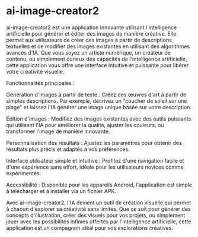 # ai-image-creator2
ai-image-creator2 est une application innovante utilisant l'intelligence artificielle pour générer et éditer des images de manière créative. Elle permet aux utilisateurs de créer des images à partir de descriptions textuelles et de modifier des images existantes en utilisant des algorithmes avancés d'IA. Que vous soyez un artiste numérique, un créateur de contenu, ou simplement curieux des capacités de l'intelligence artificielle, cette application vous offre une interface intuitive et puissante pour libérer votre créativité visuelle.

Fonctionnalités principales :

Génération d'images à partir de texte : Créez des œuvres d'art à partir de simples descriptions. Par exemple, décrivez un "coucher de soleil sur une plage" et laissez l'IA générer une image unique basée sur votre description.

Édition d'images : Modifiez des images existantes avec des outils puissants qui utilisent l'IA pour améliorer la qualité, ajuster les couleurs, ou transformer l'image de manière innovante.

Personnalisation des résultats : Ajustez les paramètres pour obtenir des résultats plus précis et adaptés à vos préférences.

Interface utilisateur simple et intuitive : Profitez d'une navigation facile et d'une expérience sans effort, idéale pour les utilisateurs novices comme expérimentés.

Accessibilité : Disponible pour les appareils Android, l'application est simple à télécharger et à installer via un fichier APK.


Avec ai-image-creator2, l'IA devient un outil de création visuelle qui permet à chacun d'explorer sa créativité sans limites. Que ce soit pour générer des concepts d'illustration, créer des visuels pour vos projets, ou simplement jouer avec les possibilités infinies offertes par l'intelligence artificielle, cette application est un compagnon idéal pour vos explorations créatives.


